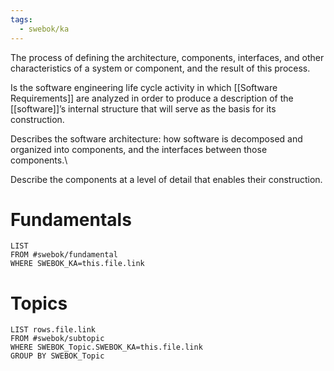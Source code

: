 ```yaml
---
tags:
  - swebok/ka
---
```

The process of defining the architecture, components, interfaces, and other characteristics of a system or component, and the result of this process.

Is the software engineering life cycle activity in which [[Software Requirements]] are analyzed in order to produce a description of the [[software]]’s internal structure that will serve as the basis for its construction.

Describes the software architecture: how software is decomposed and organized into components, and the interfaces between those components.\

Describe the components at a level of detail that enables their construction.
# Fundamentals
```dataview
LIST
FROM #swebok/fundamental 
WHERE SWEBOK_KA=this.file.link
```
# Topics
```dataview
LIST rows.file.link
FROM #swebok/subtopic
WHERE SWEBOK_Topic.SWEBOK_KA=this.file.link
GROUP BY SWEBOK_Topic
```
